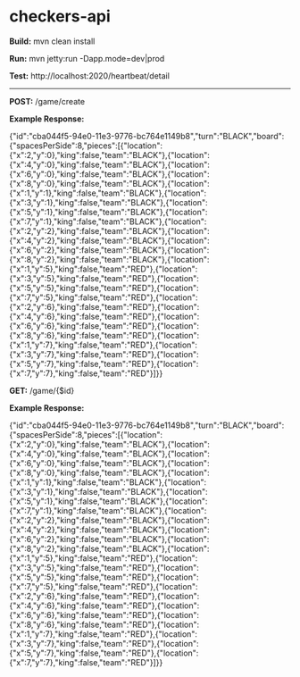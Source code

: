 checkers-api
============

**Build:**
mvn clean install

**Run:**
mvn jetty:run -Dapp.mode=dev|prod

**Test:**
http://localhost:2020/heartbeat/detail

*****

**POST:** /game/create

**Example Response:**

{"id":"cba044f5-94e0-11e3-9776-bc764e1149b8","turn":"BLACK","board":{"spacesPerSide":8,"pieces":[{"location":{"x":2,"y":0},"king":false,"team":"BLACK"},{"location":{"x":4,"y":0},"king":false,"team":"BLACK"},{"location":{"x":6,"y":0},"king":false,"team":"BLACK"},{"location":{"x":8,"y":0},"king":false,"team":"BLACK"},{"location":{"x":1,"y":1},"king":false,"team":"BLACK"},{"location":{"x":3,"y":1},"king":false,"team":"BLACK"},{"location":{"x":5,"y":1},"king":false,"team":"BLACK"},{"location":{"x":7,"y":1},"king":false,"team":"BLACK"},{"location":{"x":2,"y":2},"king":false,"team":"BLACK"},{"location":{"x":4,"y":2},"king":false,"team":"BLACK"},{"location":{"x":6,"y":2},"king":false,"team":"BLACK"},{"location":{"x":8,"y":2},"king":false,"team":"BLACK"},{"location":{"x":1,"y":5},"king":false,"team":"RED"},{"location":{"x":3,"y":5},"king":false,"team":"RED"},{"location":{"x":5,"y":5},"king":false,"team":"RED"},{"location":{"x":7,"y":5},"king":false,"team":"RED"},{"location":{"x":2,"y":6},"king":false,"team":"RED"},{"location":{"x":4,"y":6},"king":false,"team":"RED"},{"location":{"x":6,"y":6},"king":false,"team":"RED"},{"location":{"x":8,"y":6},"king":false,"team":"RED"},{"location":{"x":1,"y":7},"king":false,"team":"RED"},{"location":{"x":3,"y":7},"king":false,"team":"RED"},{"location":{"x":5,"y":7},"king":false,"team":"RED"},{"location":{"x":7,"y":7},"king":false,"team":"RED"}]}}


**GET:** /game/{$id}

**Example Response:**

{"id":"cba044f5-94e0-11e3-9776-bc764e1149b8","turn":"BLACK","board":{"spacesPerSide":8,"pieces":[{"location":{"x":2,"y":0},"king":false,"team":"BLACK"},{"location":{"x":4,"y":0},"king":false,"team":"BLACK"},{"location":{"x":6,"y":0},"king":false,"team":"BLACK"},{"location":{"x":8,"y":0},"king":false,"team":"BLACK"},{"location":{"x":1,"y":1},"king":false,"team":"BLACK"},{"location":{"x":3,"y":1},"king":false,"team":"BLACK"},{"location":{"x":5,"y":1},"king":false,"team":"BLACK"},{"location":{"x":7,"y":1},"king":false,"team":"BLACK"},{"location":{"x":2,"y":2},"king":false,"team":"BLACK"},{"location":{"x":4,"y":2},"king":false,"team":"BLACK"},{"location":{"x":6,"y":2},"king":false,"team":"BLACK"},{"location":{"x":8,"y":2},"king":false,"team":"BLACK"},{"location":{"x":1,"y":5},"king":false,"team":"RED"},{"location":{"x":3,"y":5},"king":false,"team":"RED"},{"location":{"x":5,"y":5},"king":false,"team":"RED"},{"location":{"x":7,"y":5},"king":false,"team":"RED"},{"location":{"x":2,"y":6},"king":false,"team":"RED"},{"location":{"x":4,"y":6},"king":false,"team":"RED"},{"location":{"x":6,"y":6},"king":false,"team":"RED"},{"location":{"x":8,"y":6},"king":false,"team":"RED"},{"location":{"x":1,"y":7},"king":false,"team":"RED"},{"location":{"x":3,"y":7},"king":false,"team":"RED"},{"location":{"x":5,"y":7},"king":false,"team":"RED"},{"location":{"x":7,"y":7},"king":false,"team":"RED"}]}}
